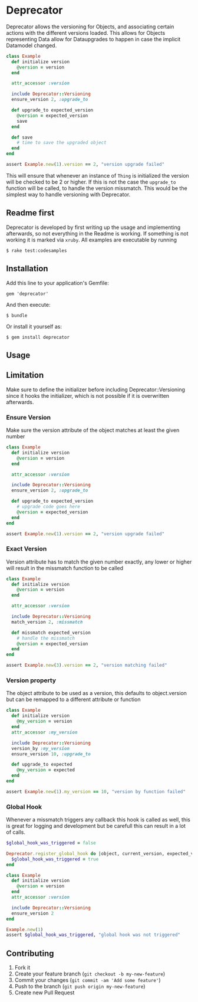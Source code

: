 # Deprecator

Deprecator allows the versioning for Objects, and associating certain actions
with the different versions loaded. This allows for Objects representing Data
allow for Dataupgrades to happen in case the implicit Datamodel changed.

```ruby
class Example
  def initialize version
    @version = version
  end

  attr_accessor :version

  include Deprecator::Versioning
  ensure_version 2, :upgrade_to

  def upgrade_to expected_version
    @version = expected_version
    save
  end

  def save
    # time to save the upgraded object
  end
end

assert Example.new(1).version == 2, "version upgrade failed"
```

This will ensure that whenever an instance of ```Thing``` is initialized the
version will be checked to be 2 or higher. If this is not the case the
```upgrade_to``` function will be called, to handle the version missmatch.
This would be the simplest way to handle versioning with Deprecator.

## Readme first
Deprecator is developed by first writing up the usage and implementing
afterwards, so not everything in the Readme is working. If something is not
working it is marked via ```xruby```. All examples are executable by running

    $ rake test:codesamples

## Installation
Add this line to your application's Gemfile:

    gem 'deprecator'

And then execute:

    $ bundle

Or install it yourself as:

    $ gem install deprecator


## Usage

## Limitation
Make sure to define the initializer before including Deprecator::Versioning
since it hooks the initializer, which is not possible if it is overwritten
afterwards.

### Ensure Version
Make sure the version attribute of the object matches at least the given number

```ruby
class Example
  def initialize version
    @version = version
  end

  attr_accessor :version

  include Deprecator::Versioning
  ensure_version 2, :upgrade_to

  def upgrade_to expected_version
    # upgrade code goes here
    @version = expected_version
  end
end

assert Example.new(1).version == 2, "version upgrade failed"
```

### Exact Version

Version attribute has to match the given number exactly, any lower or higher
will result in the missmatch function to be called

```ruby
class Example
  def initialize version
    @version = version
  end

  attr_accessor :version

  include Deprecator::Versioning
  match_version 2, :missmatch

  def missmatch expected_version
    # handle the missmatch
    @version = expected_version
  end
end

assert Example.new(3).version == 2, "version matching failed"
```

### Version property
The object attribute to be used as a version, this defaults to object.version
but can be remapped to a different attribute or function

```ruby
class Example
  def initialize version
    @my_version = version
  end
  attr_accessor :my_version

  include Deprecator::Versioning
  version_by :my_version
  ensure_version 10, :upgrade_to

  def upgrade_to expected
    @my_version = expected
  end
end

assert Example.new(1).my_version == 10, "version by function failed"
```

### Global Hook
Whenever a missmatch triggers any callback this hook is called as well, this is
great for logging and development but be carefull this can result in a lot of
calls.

```ruby
$global_hook_was_triggered = false

Deprecator.register_global_hook do |object, current_version, expected_version|
  $global_hook_was_triggered = true
end

class Example
  def initialize version
    @version = version
  end
  attr_accessor :version

  include Deprecator::Versioning
  ensure_version 2
end

Example.new(1)
assert $global_hook_was_triggered, "global hook was not triggered"
```

## Contributing

1. Fork it
2. Create your feature branch (`git checkout -b my-new-feature`)
3. Commit your changes (`git commit -am 'Add some feature'`)
4. Push to the branch (`git push origin my-new-feature`)
5. Create new Pull Request
